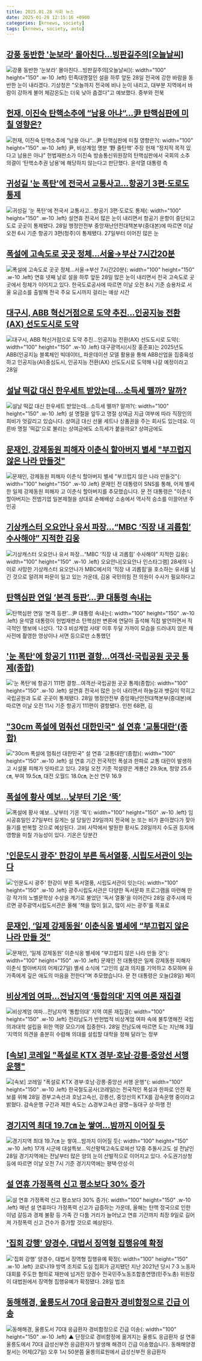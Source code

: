 ```yaml
---
title: 2025.01.28 사회 뉴스
date: 2025-01-28 12:15:16 +0900
categories: [krnews, society]
tags: [krnews, society, auto]
---
```

## [강풍 동반한 '눈보라' 몰아친다…빙판길주의[오늘날씨]](https://n.news.naver.com/mnews/article/003/0013037860)

![강풍 동반한 '눈보라' 몰아친다…빙판길주의[오늘날씨]](https://mimgnews.pstatic.net/image/origin/003/2025/01/28/13037860.jpg?type=nf220_150){: width="100" height="150" .w-10 .left}
민족대명절인 설을 하루 앞둔 28일 전국에 강한 바람을 동반한 눈이 내리겠다. 기상청은 "오늘까지 전국에 비나 눈이 내리고, 대부분 지역에서 바람이 강하게 불어 체감온도는 더욱 낮아 춥겠다"고 예보했다. 중부와 전북

## [헌재, 이진숙 탄핵소추에 “남용 아냐“…尹 탄핵심판에 미칠 영향은?](https://n.news.naver.com/mnews/article/022/0004006216)

![헌재, 이진숙 탄핵소추에 “남용 아냐“…尹 탄핵심판에 미칠 영향은?](https://mimgnews.pstatic.net/image/origin/022/2025/01/27/4006216.jpg?type=nf220_150){: width="100" height="150" .w-10 .left}
尹, 비상계엄 명분 ‘野 줄탄핵’ 주장 헌재 “정치적 목적 있다고 남용은 아냐” 헌법재판소가 이진숙 방송통신위원장의 탄핵심판에서 국회의 소추 의결이 ‘탄핵소추권 남용’에 해당하지 않는다고 판단했다. 윤석열 대통령 측

## [귀성길 '눈 폭탄'에 전국서 교통사고…항공기 3편·도로도 통제](https://n.news.naver.com/mnews/article/003/0013037966)

![귀성길 '눈 폭탄'에 전국서 교통사고…항공기 3편·도로도 통제](https://mimgnews.pstatic.net/image/origin/003/2025/01/28/13037966.jpg?type=nf220_150){: width="100" height="150" .w-10 .left}
설연휴 전국서 많은 눈이 내리면서 항공기 운항이 중단되고 도로 곳곳이 통제됐다. 28일 행정안전부 중앙재난안전대책본부(중대본)에 따르면 이날 오전 6시 기준 항공기 3편(청주)이 통제됐다. 27일부터 이어진 많은 눈

## [폭설에 고속도로 곳곳 정체…서울→부산 7시간20분](https://n.news.naver.com/mnews/article/001/0015182458)

![폭설에 고속도로 곳곳 정체…서울→부산 7시간20분](https://mimgnews.pstatic.net/image/origin/001/2025/01/28/15182458.jpg?type=nf220_150){: width="100" height="150" .w-10 .left}
연휴 넷째 날로 설을 하루 앞둔 28일 많은 눈이 내리면서 전국 고속도로 곳곳에서 정체가 이어지고 있다. 한국도로공사에 따르면 이날 오전 8시 기준 승용차로 서울 요금소를 출발해 전국 주요 도시까지 걸리는 예상 시간

## [대구시, ABB 혁신거점으로 도약 추진…인공지능 전환(AX) 선도도시로 도약](https://n.news.naver.com/mnews/article/031/0000904609)

![대구시, ABB 혁신거점으로 도약 추진…인공지능 전환(AX) 선도도시로 도약](https://mimgnews.pstatic.net/image/origin/031/2025/01/28/904609.jpg?type=nf220_150){: width="100" height="150" .w-10 .left}
대구광역시(시장 홍준표)는 2025년도 ABB(인공지능 블록체인 빅데이터_ 파운데이션 모델 활용을 통해 ABB산업을 집중육성하고 인공지능(AI)중심도시, 인공지능 전환(AX) 선도도시로 도약해 나갈 예정이라고 28일

## [설날 떡값 대신 한우세트 받았는데…소득세 뗄까? 말까?](https://n.news.naver.com/mnews/article/374/0000422708)

![설날 떡값 대신 한우세트 받았는데…소득세 뗄까? 말까?](https://mimgnews.pstatic.net/image/origin/374/2025/01/27/422708.jpg?type=nf220_150){: width="100" height="150" .w-10 .left}
설 명절을 앞두고 명절 상여금 지급 여부에 따라 직장인의 희비가 엇갈리고 있습니다. 상여금 대신 선물 세트나 상품권을 주는 회사도 있는데요. 이른바 명절 '떡값'으로 불리는 상여금에도 소득세가 붙을까요? 상여금에도

## [문재인, 강제동원 피해자 이춘식 할아버지 별세 "부끄럽지 않은 나라 만들것"](https://n.news.naver.com/mnews/article/214/0001402501)

![문재인, 강제동원 피해자 이춘식 할아버지 별세 "부끄럽지 않은 나라 만들것"](https://mimgnews.pstatic.net/image/origin/214/2025/01/28/1402501.jpg?type=nf220_150){: width="100" height="150" .w-10 .left}
문재인 전 대통령이 SNS를 통해, 어제 별세한 일제 강제동원 피해자 고 이춘식 할아버지를 추모했습니다. 문 전 대통령은 "이춘식 할아버지는 전범기업 일본제철을 상대로 손해배상 소송에서 역사적 승소를 이끌어낸 주인공

## [기상캐스터 오요안나 유서 파장…“MBC ‘직장 내 괴롭힘’ 수사해야” 지적한 김웅](https://n.news.naver.com/mnews/article/016/0002421453)

![기상캐스터 오요안나 유서 파장…“MBC ‘직장 내 괴롭힘’ 수사해야” 지적한 김웅](https://mimgnews.pstatic.net/image/origin/016/2025/01/28/2421453.jpg?type=nf220_150){: width="100" height="150" .w-10 .left}
오요안나[오요안나 인스타그램] 28세의 나이로 사망한 기상캐스터 요오안나가 MBC에서의 ‘직장 내 괴롭힘’을 호소하는 유서를 남긴 것으로 알려져 파문이 일고 있는 가운데, 김웅 국민의힘 전 의원이 수사가 필요하다고

## [탄핵심판 연일 ‘본격 등판’...尹 대통령 속내는](https://n.news.naver.com/mnews/article/081/0003514129)

![탄핵심판 연일 ‘본격 등판’...尹 대통령 속내는](https://mimgnews.pstatic.net/image/origin/081/2025/01/27/3514129.jpg?type=nf220_150){: width="100" height="150" .w-10 .left}
윤석열 대통령이 헌법재판소 탄핵심판 변론에 연달아 출석해 직접 발언하면서 적극적인 행보에 나섰다. ‘12·3 비상계엄 사태’ 이후 두달 가까이 모습을 드러내지 않은 채 사전에 촬영한 영상이나 서면 등으로만 소통했던

## ['눈 폭탄'에 항공기 111편 결항…여객선·국립공원 곳곳 통제(종합)](https://n.news.naver.com/mnews/article/003/0013038100)

!['눈 폭탄'에 항공기 111편 결항…여객선·국립공원 곳곳 통제(종합)](https://mimgnews.pstatic.net/image/origin/003/2025/01/28/13038100.jpg?type=nf220_150){: width="100" height="150" .w-10 .left}
설연휴 전국서 많은 눈이 내리면서 하늘길과 뱃길이 막히고 국립공원과 도로 곳곳이 통제됐다. 28일 행정안전부 중앙재난안전대책본부(중대본)에 따르면 이날 오전 11시 기준 항공기 111편이 결항됐다. 인천 68편, 김

## ["30cm 폭설에 멈춰선 대한민국" 설 연휴 '교통대란'(종합)](https://n.news.naver.com/mnews/article/014/0005301273)

!["30cm 폭설에 멈춰선 대한민국" 설 연휴 '교통대란'(종합)](https://mimgnews.pstatic.net/image/origin/014/2025/01/28/5301273.jpg?type=nf220_150){: width="100" height="150" .w-10 .left}
설 연휴 기간 전국적인 폭설과 한파로 교통 대란이 발생하고 시설물 피해가 잇따르고 있다. 28일 오전 기준 적설량은 계룡산 29.9㎝, 청양 25.6㎝, 부여 19.5㎝, 대전 오월드 18.0㎝, 논산 연무 16.9

## [폭설에 황사 예보…낮부터 기온 ‘뚝’](https://n.news.naver.com/mnews/article/020/0003612329)

![폭설에 황사 예보…낮부터 기온 ‘뚝’](https://mimgnews.pstatic.net/image/origin/020/2025/01/27/3612329.jpg?type=nf220_150){: width="100" height="150" .w-10 .left}
임시공휴일인 27일부터 길게는 설 당일인 29일까지 전국에 눈 또는 비가 쏟아졌다가 잦아들기를 반복할 것으로 예상된다. 고비 사막에서 발원한 황사도 28일까지 수도권 등지에 영향을 미칠 가능성이 있다. 기온은 당분간

## ['인문도시 광주' 한강이 부른 독서열풍, 시립도서관이 잇는다](https://n.news.naver.com/mnews/article/079/0003986240)

!['인문도시 광주' 한강이 부른 독서열풍, 시립도서관이 잇는다](https://mimgnews.pstatic.net/image/origin/079/2025/01/28/3986240.jpg?type=nf220_150){: width="100" height="150" .w-10 .left}
광주시립도서관은 다양한 독서문화 프로그램을 마련해 한강 작가의 노벨문학상 수상을 계기로 불었던 '독서 열풍'을 이어간다 28일 광주시에 따르면 광주광역시립도서관은 올해 '책을 많이 읽고, 많이 사는 광주'를 목표로

## [문재인, ‘일제 강제동원’ 이춘식옹 별세에 “부끄럽지 않은 나라 만들 것”](https://n.news.naver.com/mnews/article/056/0011882726)

![문재인, ‘일제 강제동원’ 이춘식옹 별세에 “부끄럽지 않은 나라 만들 것”](https://mimgnews.pstatic.net/image/origin/056/2025/01/28/11882726.jpg?type=nf220_150){: width="100" height="150" .w-10 .left}
문재인 전 대통령은 일제 강제동원 피해자 이춘식 할아버지의 어제(27일) 별세 소식에 “고인의 삶과 의지를 기억하고 추모하며 유가족에게 깊은 애도의 마음을 전한다”며 추모했습니다. 문 전 대통령은 오늘(28일) 페이

## [비상계엄 여파…전남지역 ‘통합의대’ 지역 여론 재집결](https://n.news.naver.com/mnews/article/277/0005539172)

![비상계엄 여파…전남지역 ‘통합의대’ 지역 여론 재집결](https://mimgnews.pstatic.net/image/origin/277/2025/01/28/5539172.jpg?type=nf220_150){: width="100" height="150" .w-10 .left}
전라남도가 반헌법적 비상계엄 여파 속에 불투명해진 국립 의과대학 설립을 위한 역량 모으기에 집중한다. 28일 전남도에 따르면 도는 지난해 3월 ‘지역의 의견을 충분히 수렴해 의대를 설립할 대학을 정해 달라’는 정부

## [[속보] 코레일 "폭설로 KTX 경부·호남·강릉·중앙선 서행 운행"](https://n.news.naver.com/mnews/article/088/0000928271)

![[속보] 코레일 "폭설로 KTX 경부·호남·강릉·중앙선 서행 운행"](https://mimgnews.pstatic.net/image/origin/088/2025/01/28/928271.jpg?type=nf220_150){: width="100" height="150" .w-10 .left}
한국철도공사(코레일)는 전국적인 폭설과 한파로 안전 확보를 위해 28일 경부고속선과 호남고속선, 강릉선, 중앙선의 KTX를 감속운행 중이라고 밝혔다. 감속운행 구간과 제한 속도는 △경부고속선 광명∼동대구 상·하행 전

## [경기지역 최대 19.7㎝ 눈 쌓여…밤까지 이어질 듯](https://n.news.naver.com/mnews/article/001/0015182438)

![경기지역 최대 19.7㎝ 눈 쌓여…밤까지 이어질 듯](https://mimgnews.pstatic.net/image/origin/001/2025/01/28/15182438.jpg?type=nf220_150){: width="100" height="150" .w-10 .left}
17개 시군에 대설특보…익산평택고속도로에선 12중 추돌사고도 설 전날인 28일 경기지역에는 전날부터 많은 양의 눈이 산발적으로 이어지고 있다. 수도권기상청 등에 따르면 이날 오전 7시 기준 경기지역에는 평택·안성·이

## [설 연휴 가정폭력 신고 평소보다 30% 증가](https://n.news.naver.com/mnews/article/023/0003885028)

![설 연휴 가정폭력 신고 평소보다 30% 증가](https://mimgnews.pstatic.net/image/origin/023/2025/01/28/3885028.jpg?type=nf220_150){: width="100" height="150" .w-10 .left}
매년 설 연휴마다 가정폭력 신고가 급증하는 가운데, 올해는 탄핵 정국으로 인한 이념 갈등과 경제 불황 등 가족 간 다툼 거리가 늘어났고 연휴 기간까지 최장 9일로 길어져 가정폭력 신고 건수가 증가할 것으로 예상된다.

## ['집회 강행' 양경수, 대법서 징역형 집행유예 확정](https://n.news.naver.com/mnews/article/003/0013037950)

!['집회 강행' 양경수, 대법서 징역형 집행유예 확정](https://mimgnews.pstatic.net/image/origin/003/2025/01/28/13037950.jpg?type=nf220_150){: width="100" height="150" .w-10 .left}
코로나19 방역 조치로 도심 집회가 금지됐던 지난 2021년 당시 7·3 노동자 대회를 주도한 혐의로 재판에 넘겨진 양경수 전국민주노동조합총연맹(민주노총) 위원장이 대법원에서 징역형 집행유예가 확정됐다. 28일 법조

## [동해해경, 울릉도서 70대 응급환자 경비함정으로 긴급 이송](https://n.news.naver.com/mnews/article/055/0001227149)

![동해해경, 울릉도서 70대 응급환자 경비함정으로 긴급 이송](https://mimgnews.pstatic.net/image/origin/055/2025/01/28/1227149.jpg?type=nf220_150){: width="100" height="150" .w-10 .left}
▲ 단정으로 경비함정에 옮겨지는 울릉도 응급환자 설 연휴 울릉도에서 70대 급성신부전 응급환자가 발생해 해경이 긴급 이송했습니다. 동해해양경찰서는 어제(27일) 오후 1시 50분쯤 울릉의료원에서 급성신부전 응급환자

